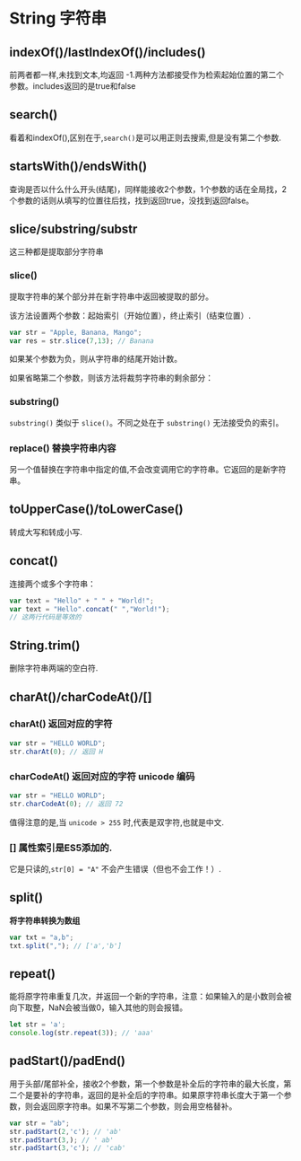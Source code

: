 # String 字符串

## indexOf()/lastIndexOf()/includes()

前两者都一样,未找到文本,均返回 -1.两种方法都接受作为检索起始位置的第二个参数。includes返回的是true和false

## search()

看着和indexOf(),区别在于,`search()`是可以用正则去搜索,但是没有第二个参数.

## startsWith()/endsWith()

查询是否以什么什么开头(结尾)，同样能接收2个参数，1个参数的话在全局找，2个参数的话则从填写的位置往后找，找到返回true，没找到返回false。

## slice/substring/substr

这三种都是提取部分字符串

### slice()
提取字符串的某个部分并在新字符串中返回被提取的部分。

该方法设置两个参数：起始索引（开始位置），终止索引（结束位置）.

```js
var str = "Apple, Banana, Mango";
var res = str.slice(7,13); // Banana
```
如果某个参数为负，则从字符串的结尾开始计数。

如果省略第二个参数，则该方法将裁剪字符串的剩余部分：

### substring()

`substring()` 类似于 `slice()`。不同之处在于 `substring()` 无法接受负的索引。

### replace() 替换字符串内容

另一个值替换在字符串中指定的值,不会改变调用它的字符串。它返回的是新字符串。

## toUpperCase()/toLowerCase()

转成大写和转成小写.

## concat()

连接两个或多个字符串：
```js
var text = "Hello" + " " + "World!";
var text = "Hello".concat(" ","World!");
// 这两行代码是等效的
```

## String.trim()

删除字符串两端的空白符.

## charAt()/charCodeAt()/[]

### charAt() 返回对应的字符
```js
var str = "HELLO WORLD";
str.charAt(0); // 返回 H
```

### charCodeAt() 返回对应的字符 unicode 编码
```js
var str = "HELLO WORLD";
str.charCodeAt(0); // 返回 72
```
值得注意的是,当 `unicode > 255` 时,代表是双字符,也就是中文.

### [] 属性索引是ES5添加的.
它是只读的,`str[0] = "A"` 不会产生错误（但也不会工作！）.

## split()

**将字符串转换为数组**
```js
var txt = "a,b";
txt.split(","); // ['a','b']
```

## repeat()

能将原字符串重复几次，并返回一个新的字符串，注意：如果输入的是小数则会被向下取整，NaN会被当做0，输入其他的则会报错。
```js
let str = 'a';
console.log(str.repeat(3)); // 'aaa'
```

## padStart()/padEnd()

用于头部/尾部补全，接收2个参数，第一个参数是补全后的字符串的最大长度，第二个是要补的字符串，返回的是补全后的字符串。如果原字符串长度大于第一个参数，则会返回原字符串。如果不写第二个参数，则会用空格替补。

```js
var str = "ab";
str.padStart(2,'c'); // 'ab' 
str.padStart(3,); // ' ab' 
str.padStart(3,'c'); // 'cab' 
```